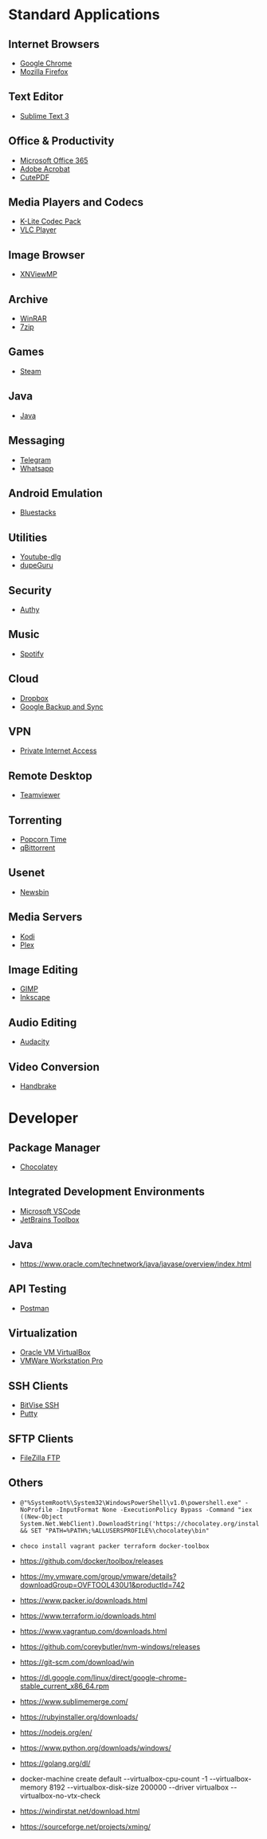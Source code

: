 # Standard Applications

## Internet Browsers
* [Google Chrome](https://www.google.com/chrome/)
* [Mozilla Firefox](https://www.mozilla.org/en-US/firefox/download/thanks/)

## Text Editor
* [Sublime Text 3](https://www.sublimetext.com/3)

## Office & Productivity
* [Microsoft Office 365](https://www.office.com)
* [Adobe Acrobat](https://get.adobe.com/reader/)
* [CutePDF](http://www.cutepdf.com/)

## Media Players and Codecs
* [K-Lite Codec Pack](https://www.codecguide.com/download_k-lite_codec_pack_mega.htm)
* [VLC Player](https://www.videolan.org/vlc/index.html)

## Image Browser
* [XNViewMP](https://www.xnview.com/en/xnviewmp/#downloads)

## Archive
* [WinRAR](https://www.rarlab.com/download.htm)
* [7zip](https://www.7-zip.org/download.html)

## Games
* [Steam](https://store.steampowered.com/about/)

## Java
* [Java](https://www.java.com/en/download/win10.jsp)

## Messaging
* [Telegram](https://desktop.telegram.org/)
* [Whatsapp](https://www.whatsapp.com/download)

## Android Emulation
* [Bluestacks](https://www.bluestacks.com/)

## Utilities
* [Youtube-dlg](https://mrs0m30n3.github.io/youtube-dl-gui/)
* [dupeGuru](https://dupeguru.voltaicideas.net/)

## Security
* [Authy](https://authy.com/download/)

## Music
* [Spotify](https://www.spotify.com/sg-en/download/windows/)

## Cloud
* [Dropbox](https://www.dropbox.com/install)
* [Google Backup and Sync](https://www.google.com/drive/download/)

## VPN
* [Private Internet Access](https://www.privateinternetaccess.com/installer/x/download_installer_win/64)

## Remote Desktop
* [Teamviewer](https://www.teamviewer.com/en/teamviewer-automatic-download/)

## Torrenting
* [Popcorn Time](https://popcorntime.sh/)
* [qBittorrent](https://www.qbittorrent.org/download.php)

## Usenet
* [Newsbin](http://www.newsbin.com/freetrial.php)

## Media Servers
* [Kodi](https://kodi.tv/download)
* [Plex](https://www.plex.tv/media-server-downloads/)

## Image Editing
* [GIMP](https://www.gimp.org/downloads/)
* [Inkscape](https://inkscape.org/release/)

## Audio Editing
* [Audacity](https://www.audacityteam.org/download/)

## Video Conversion
* [Handbrake](https://handbrake.fr/)

# Developer

## Package Manager
* [Chocolatey](https://chocolatey.org/install)

## Integrated Development Environments
* [Microsoft VSCode](https://code.visualstudio.com/docs/?dv=win)
* [JetBrains Toolbox](https://www.jetbrains.com/toolbox/download/download-thanks.html)

## Java
* https://www.oracle.com/technetwork/java/javase/overview/index.html

## API Testing
* [Postman](https://www.getpostman.com/downloads/)

## Virtualization
* [Oracle VM VirtualBox](https://www.virtualbox.org/wiki/Downloads)
* [VMWare Workstation Pro](https://www.vmware.com/products/workstation-pro/workstation-pro-evaluation.html)

## SSH Clients
* [BitVise SSH](https://www.bitvise.com/ssh-client-download)
* [Putty](https://www.chiark.greenend.org.uk/~sgtatham/putty/latest.html)

## SFTP Clients
* [FileZilla FTP](https://filezilla-project.org/download.php?type=client)


## Others
* 
    ```
    @"%SystemRoot%\System32\WindowsPowerShell\v1.0\powershell.exe" -NoProfile -InputFormat None -ExecutionPolicy Bypass -Command "iex ((New-Object System.Net.WebClient).DownloadString('https://chocolatey.org/install.ps1'))" && SET "PATH=%PATH%;%ALLUSERSPROFILE%\chocolatey\bin"
    ```
* 
    ```
    choco install vagrant packer terraform docker-toolbox 
    ```

* https://github.com/docker/toolbox/releases
* https://my.vmware.com/group/vmware/details?downloadGroup=OVFTOOL430U1&productId=742
* https://www.packer.io/downloads.html
* https://www.terraform.io/downloads.html
* https://www.vagrantup.com/downloads.html
* https://github.com/coreybutler/nvm-windows/releases
* https://git-scm.com/download/win
* https://dl.google.com/linux/direct/google-chrome-stable_current_x86_64.rpm
* https://www.sublimemerge.com/
* https://rubyinstaller.org/downloads/
* https://nodejs.org/en/
* https://www.python.org/downloads/windows/
* https://golang.org/dl/
* docker-machine create default --virtualbox-cpu-count -1 --virtualbox-memory 8192 --virtualbox-disk-size 200000 --driver virtualbox --virtualbox-no-vtx-check

* https://windirstat.net/download.html

* https://sourceforge.net/projects/xming/
